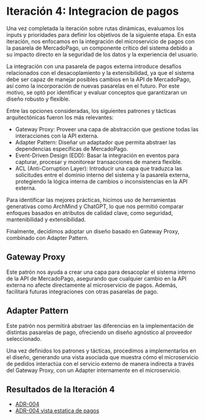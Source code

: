 # Iteración 4: Integracion de pagos

Una vez completada la iteración sobre rutas dinámicas, evaluamos los inputs y prioridades para definir los objetivos de la siguiente etapa. En esta iteración, nos enfocamos en la integración del microservicio de pagos con la pasarela de MercadoPago, un componente crítico del sistema debido a su impacto directo en la seguridad de los datos y la experiencia del usuario.

La integración con una pasarela de pagos externa introduce desafíos relacionados con el desacoplamiento y la extensibilidad, ya que el sistema debe ser capaz de manejar posibles cambios en la API de MercadoPago, así como la incorporación de nuevas pasarelas en el futuro. Por este motivo, se optó por identificar y evaluar conceptos que garantizaran un diseño robusto y flexible.

Entre las opciones consideradas, los siguientes patrones y tácticas arquitectónicas fueron los más relevantes:

- Gateway Proxy: Proveer una capa de abstracción que gestione todas las interacciones con la API externa.
- Adapter Pattern: Diseñar un adaptador que permita abstraer las dependencias específicas de MercadoPago.
- Event-Driven Design (EDD): Basar la integración en eventos para capturar, procesar y monitorear transacciones de manera flexible.
- ACL (Anti-Corruption Layer): Introducir una capa que traduzca las solicitudes entre el dominio interno del sistema y la pasarela externa, protegiendo la lógica interna de cambios o inconsistencias en la API externa.

Para identificar las mejores prácticas, hicimos uso de herramientas generativas como ArchMind y ChatGPT, lo que nos permitió comparar enfoques basados en atributos de calidad clave, como seguridad, mantenibilidad y extensibilidad.

Finalmente, decidimos adoptar un diseño basado en Gateway Proxy, combinado con Adapter Pattern.

## Gateway Proxy

Este patrón nos ayuda a crear una capa para desacoplar el sistema interno de la API de MercadoPago, asegurando que cualquier cambio en la API externa no afecte directamente al microservicio de pagos. Además, facilitará futuras integraciones con otras pasarelas de pago.

## Adapter Pattern

Este patrón nos permitirá abstraer las diferencias en la implementación de distintas pasarelas de pago, ofreciendo un diseño agnóstico al proveedor seleccionado.

Una vez definidos los patrones y tácticas, procedimos a implementarlos en el diseño, generando una vista asociada que muestra cómo el microservicio de pedidos interactúa con el servicio externo de manera indirecta a través del Gateway Proxy, con un Adapter internamente en el microservicio.

## Resultados de la Iteración 4

- [ADR-004](/Architectural-Decision-Records/ADR-004.md)
- [ADR-004 vista estatica de pagos](/Architectural-Decision-Records/imagenes/ADR-004-vista-estatica-pagos.md)
